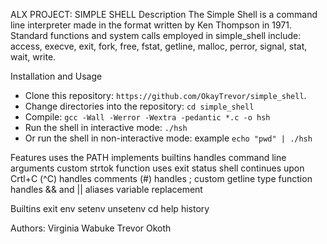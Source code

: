 
ALX PROJECT: SIMPLE SHELL
Description
The Simple Shell is a command line interpreter made in the format written by Ken Thompson in 1971. Standard functions and system calls employed in simple_shell include: access, execve, exit, fork, free, fstat, getline, malloc, perror, signal, stat, wait, write.

Installation and Usage 
- Clone this repository: `https://github.com/OkayTrevor/simple_shell`.
 - Change directories into the repository: `cd simple_shell`
 - Compile: `gcc -Wall -Werror -Wextra -pedantic *.c -o hsh`
 - Run the shell in interactive mode: `./hsh`
 - Or run the shell in non-interactive mode: example `echo "pwd" | ./hsh`

Features
 uses the PATH
 implements builtins
 handles command line arguments
 custom strtok function
 uses exit status
 shell continues upon Crtl+C (^C)
 handles comments (#)
 handles ;
 custom getline type function
 handles && and ||
 aliases
 variable replacement

Builtins
 exit
 env
 setenv
 unsetenv
 cd
 help
 history

Authors:
Virginia Wabuke
Trevor Okoth


